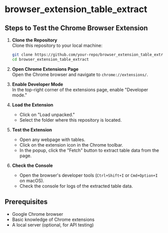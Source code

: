 # browser_extension_table_extract

## Steps to Test the Chrome Browser Extension

1. **Clone the Repository**  
   Clone this repository to your local machine:
   ```bash
   git clone https://github.com/your-repo/browser_extension_table_extract.git
   cd browser_extension_table_extract
   ```

2. **Open Chrome Extensions Page**  
   Open the Chrome browser and navigate to `chrome://extensions/`.

3. **Enable Developer Mode**  
   In the top-right corner of the extensions page, enable "Developer mode."

4. **Load the Extension**  
   - Click on "Load unpacked."
   - Select the folder where this repository is located.

5. **Test the Extension**  
   - Open any webpage with tables.
   - Click on the extension icon in the Chrome toolbar.
   - In the popup, click the "Fetch" button to extract table data from the page.

6. **Check the Console**  
   - Open the browser's developer tools (`Ctrl+Shift+I` or `Cmd+Option+I` on macOS).
   - Check the console for logs of the extracted table data.

## Prerequisites
- Google Chrome browser
- Basic knowledge of Chrome extensions
- A local server (optional, for API testing)
